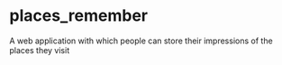 # places_remember
A web application with which people can store their impressions of the places they visit
